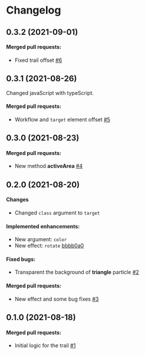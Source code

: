 # Changelog
## 0.3.2 (2021-09-01)
#### Merged pull requests:
- Fixed trail offset [#6](https://github.com/dinoly/trail/pull/6)

## 0.3.1 (2021-08-26)
Changed javaScript with typeScript.
#### Merged pull requests:
- Workflow and `target` element offset [#5](https://github.com/dinoly/trail/pull/5)

## 0.3.0 (2021-08-23)
#### Merged pull requests:
- New method **activeArea** [#4](https://github.com/dinoly/trail/pull/4)

## 0.2.0 (2021-08-20)
#### Changes
- Changed `class` argument to `target`

#### Implemented enhancements:
- New argument: `color`
- New effect: `rotate` [bbbb0a0](https://github.com/dinoly/trail/pull/3/commits/bbbb0a09c17f560440f127165fb0330e77471638)

#### Fixed bugs:
- Transparent the background of **triangle** particle [#2](https://github.com/dinoly/trail/pull/2)

#### Merged pull requests:
- New effect and some bug fixes [#3](https://github.com/dinoly/trail/pull/3)

## 0.1.0 (2021-08-18)
#### Merged pull requests:
- Initial logic for the trail [#1](https://github.com/dinoly/trail/pull/1)
